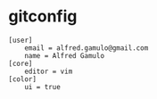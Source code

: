 gitconfig
=========

```
[user]
	email = alfred.gamulo@gmail.com
	name = Alfred Gamulo
[core]
	editor = vim
[color]
	ui = true
```
